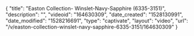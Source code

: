 {
    "title": "Easton Collection- Winslet-Navy-Sapphire (6335-3151)",
    "description": "",
    "videoid": "164630309",
    "date_created": "1528130991",
    "date_modified": "1528216691",
    "type": "captivate",
    "layout": "video",
    "url": "\/v\/easton-collection-winslet-navy-sapphire-6335-3151\/164630309"
}